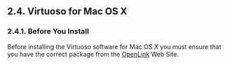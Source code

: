 <div id="installmacosx" class="section">

<div class="titlepage">

<div>

<div>

## 2.4. Virtuoso for Mac OS X

</div>

</div>

</div>

<div id="macosxbeforeuinst" class="section">

<div class="titlepage">

<div>

<div>

### 2.4.1. Before You Install

</div>

</div>

</div>

Before installing the Virtuoso software for Mac OS X you must ensure
that you have the correct package from the
<a href="http://virtuoso.openlinksw.com/download/" class="ulink"
target="_top">OpenLink</a> Web Site.

</div>

</div>
